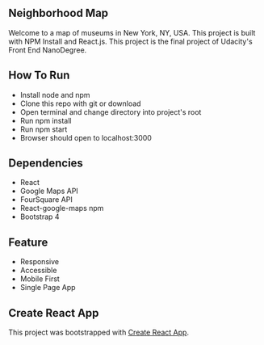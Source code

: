 ## Neighborhood Map

Welcome to a map of museums in New York, NY, USA. This project is built with NPM Install and React.js. This project is the final project of Udacity's Front End NanoDegree.

## How To Run

- Install node and npm
- Clone this repo with git or download
- Open terminal and change directory into project's root
- Run npm install
- Run npm start
- Browser should open to localhost:3000

## Dependencies

- React
- Google Maps API
- FourSquare API
- React-google-maps npm
- Bootstrap 4

## Feature

- Responsive
- Accessible
- Mobile First
- Single Page App

## Create React App

This project was bootstrapped with <a href = "https://github.com/facebook/create-react-app"> Create React App</a>.
